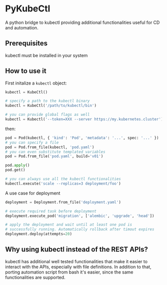 # PyKubeCtl

A python bridge to kubectl providing additional functionalities useful for CD and automation.


## Prerequisites

kubectl must be installed in your system

## How to use it

First initalize a `kubectl` object:

```py
kubectl = KubeCtl()

# specify a path to the kubectl binary
kubectl = KubeCtl('/path/to/kubectl/bin')

# you can provide global flags as well
kubectl = Kubectl('--token=XXX --server https://my.kubernetes.cluster')
```

then:

```py
pod = Pod(kubectl, { 'kind': 'Pod', 'metadata': '...', spec: '...' })
# you can specify a file
pod = Pod.from_file(kubectl, 'pod.yaml')
# you can even substitute templated variables
pod = Pod.from_file('pod.yaml', build='v01')

pod.apply()
pod.get()

# you can always use all the kubectl functionalities
kubectl.execute('scale --replicas=3 deployment/foo')
```

A use case for deployment

```py
deployment = Deployment.from_file('deployment.yaml')

# execute required task before deployment
deployment.execute_pod('migration', ['alembic', 'upgrade', 'head'])

# apply the deployment and wait until at least one pod is
# successfully running. Automatically rollback after timout expires
deployment.deploy(attempts=20)
```

## Why using kubectl instead of the REST APIs?

kubectl has additional well tested functionalities that make it easier to interact with the APIs, especially with file definitions. In addition to that, porting automation script from bash it's easier, since the same functionalities are supported.
